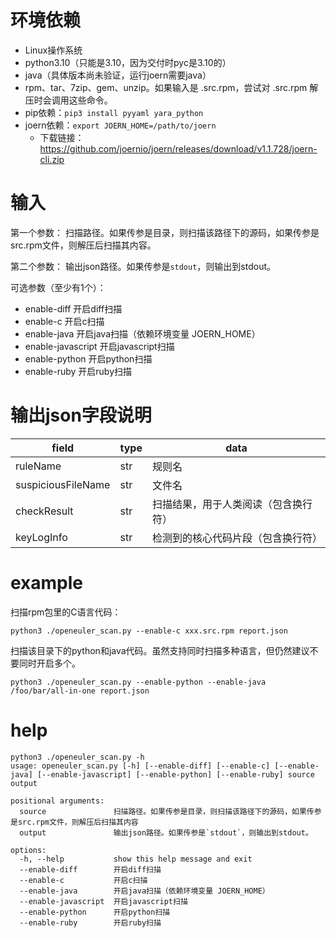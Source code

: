 # 环境依赖

- Linux操作系统
- python3.10（只能是3.10，因为交付时pyc是3.10的）
- java（具体版本尚未验证，运行joern需要java）
- rpm、tar、7zip、gem、unzip。如果输入是 .src.rpm，尝试对 .src.rpm 解压时会调用这些命令。
- pip依赖：`pip3 install pyyaml yara_python`
- joern依赖：`export JOERN_HOME=/path/to/joern`
  - 下载链接：https://github.com/joernio/joern/releases/download/v1.1.728/joern-cli.zip

# 输入

第一个参数： 扫描路径。如果传参是目录，则扫描该路径下的源码，如果传参是src.rpm文件，则解压后扫描其内容。

第二个参数： 输出json路径。如果传参是`stdout`，则输出到stdout。

可选参数（至少有1个）：

- enable-diff        开启diff扫描
- enable-c           开启c扫描
- enable-java        开启java扫描（依赖环境变量 JOERN_HOME）
- enable-javascript  开启javascript扫描
- enable-python      开启python扫描
- enable-ruby        开启ruby扫描

# 输出json字段说明

| field              | type | data               |
|--------------------|------|--------------------|
| ruleName           | str  | 规则名                |
| suspiciousFileName | str  | 文件名                |
| checkResult        | str  | 扫描结果，用于人类阅读（包含换行符） |
| keyLogInfo         | str  | 检测到的核心代码片段（包含换行符）  |

# example

扫描rpm包里的C语言代码：

```
python3 ./openeuler_scan.py --enable-c xxx.src.rpm report.json
```

扫描该目录下的python和java代码。虽然支持同时扫描多种语言，但仍然建议不要同时开启多个。

```
python3 ./openeuler_scan.py --enable-python --enable-java /foo/bar/all-in-one report.json
```


# help

```
python3 ./openeuler_scan.py -h
usage: openeuler_scan.py [-h] [--enable-diff] [--enable-c] [--enable-java] [--enable-javascript] [--enable-python] [--enable-ruby] source output

positional arguments:
  source               扫描路径。如果传参是目录，则扫描该路径下的源码，如果传参是src.rpm文件，则解压后扫描其内容
  output               输出json路径。如果传参是`stdout`，则输出到stdout。

options:
  -h, --help           show this help message and exit
  --enable-diff        开启diff扫描
  --enable-c           开启c扫描
  --enable-java        开启java扫描（依赖环境变量 JOERN_HOME）
  --enable-javascript  开启javascript扫描
  --enable-python      开启python扫描
  --enable-ruby        开启ruby扫描
```
